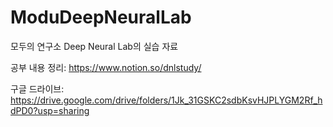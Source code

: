 # ModuDeepNeuralLab
모두의 연구소 Deep Neural Lab의 실습 자료


공부 내용 정리: https://www.notion.so/dnlstudy/

구글 드라이브: https://drive.google.com/drive/folders/1Jk_31GSKC2sdbKsvHJPLYGM2Rf_hdPD0?usp=sharing
